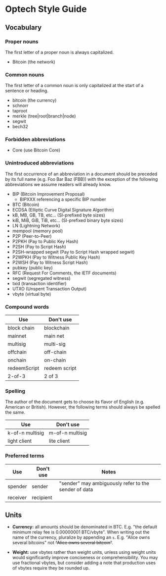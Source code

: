 # Optech Style Guide

## Vocabulary

### Proper nouns

The first letter of a proper noun is always capitalized.

- Bitcoin (the network)

### Common nouns

The first letter of a common noun is only capitalized at the start of a
sentence or heading.

- bitcoin (the currency)
- schnorr
- taproot
- merkle (tree|root|branch|node)
- segwit
- bech32

### Forbidden abbreviations

- Core (use Bitcoin Core)

### Unintroduced abbreviations

The first occurrence of an abbreviation in a document should be preceded
by its full name (e.g. Foo Bar Baz (FBB)) with the exception of the
following abbreviations we assume readers will already know.

- BIP (Bitcoin Improvement Proposal)
  - BIPXXX referencing a specific BIP number
- BTC (Bitcoin)
- ECDSA (Elliptic Curve Digital Signature Algorithm)
- kB, MB, GB, TB, etc... (SI-prefixed byte sizes)
- kiB, MiB, GiB, TiB, etc... (SI-prefixed binary byte sizes)
- LN (Lightning Network)
- mempool (memory pool)
- P2P (Peer-to-Peer)
- P2PKH (Pay to Public Key Hash)
- P2SH (Pay to Script Hash)
- P2SH-wrapped segwit (Pay to Script Hash wrapped segwit)
- P2WPKH (Pay to Witness Public Key Hash)
- P2WSH (Pay to Witness Script Hash)
- pubkey (public key)
- RFC (Request For Comments, the IETF documents)
- segwit (segregated witness)
- txid (transaction identifier)
- UTXO (Unspent Transaction Output)
- vbyte (virtual byte)

### Compound words

| Use | Don't use |
|-|-|
| block chain | blockchain |
| mainnet | main net |
| multisig | multi-sig |
| offchain | off-chain |
| onchain | on-chain |
| redeemScript | redeem script |
| 2-of-3 | 2 of 3 |

### Spelling

The author of the document gets to choose its flavor of English (e.g.
American or British).  However, the following terms should always be
spelled the same.

| Use | Don't use |
|-|-|
| k-of-n multisig | m-of-n multisig |
| light client | lite client |

### Preferred terms

| Use | Don't use | Notes |
|-|-|-|
| spender | sender | "sender" may ambiguously refer to the sender of data |
| receiver | recipient | |

## Units

- **Currency:** all amounts should be denominated in BTC.  E.g. "the
  default minimum relay fee is 0.00000001 BTC/vbyte".  When writing out
  the name of the currency, pluralize by appending an `s`.  E.g. "Alice
  owns several bitcoins" not ~~"Alice owns several bitcoin"~~.

- **Weight:** use vbytes rather than weight units, unless using weight
  units would significantly improve conciseness or comprehensibility.
  You may use fractional vbytes, but consider adding a note that
  production uses of vbytes require they be rounded up.
